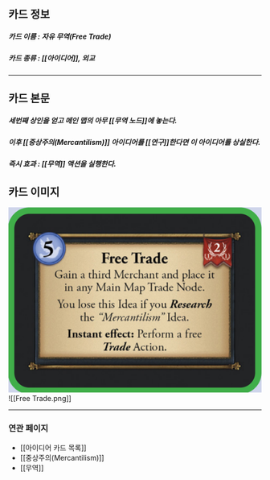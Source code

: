 ## 카드 정보
##### 카드 이름 : 자유 무역(Free Trade)
##### 카드 종류 : [[아이디어]], 외교
---
## 카드 본문
##### 세번째 상인을 얻고 메인 맵의 아무 [[무역 노드]]에 놓는다.
##### 이후 [[중상주의(Mercantilism)]] 아이디어를 [[연구]]한다면 이 아이디어를 상실한다.
##### *즉시 효과* : [[무역]] 액션을 실행한다.

## 카드 이미지
<img src="\Assets\Free Trade.png"/>
![[Free Trade.png]]

--- 

### 연관 페이지
- [[아이디어 카드 목록]]
- [[중상주의(Mercantilism)]]
- [[무역]]
